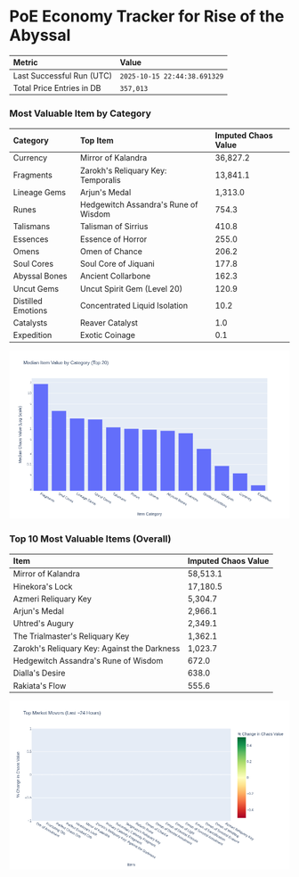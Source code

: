 # PoE Economy Tracker for Rise of the Abyssal

<!-- START_MAINTENANCE -->
| Metric | Value |
|:---|:---|
| Last Successful Run (UTC) | `2025-10-15 22:44:38.691329` |
| Total Price Entries in DB | `357,013` |

<!-- END_MAINTENANCE -->

<!-- START_DATAFRAME_DEBUG -->
<!-- END_DATAFRAME_DEBUG -->

<!-- START_CATEGORY_ANALYSIS -->
### Most Valuable Item by Category
| Category | Top Item | Imputed Chaos Value |
| :--- | :--- | :--- |
| Currency | Mirror of Kalandra | 36,827.2 |
| Fragments | Zarokh's Reliquary Key: Temporalis | 13,841.1 |
| Lineage Gems | Arjun's Medal | 1,313.0 |
| Runes | Hedgewitch Assandra's Rune of Wisdom | 754.3 |
| Talismans | Talisman of Sirrius | 410.8 |
| Essences | Essence of Horror | 255.0 |
| Omens | Omen of Chance | 206.2 |
| Soul Cores | Soul Core of Jiquani | 177.8 |
| Abyssal Bones | Ancient Collarbone | 162.3 |
| Uncut Gems | Uncut Spirit Gem (Level 20) | 120.9 |
| Distilled Emotions | Concentrated Liquid Isolation | 10.2 |
| Catalysts | Reaver Catalyst | 1.0 |
| Expedition | Exotic Coinage | 0.1 |


![Category Analysis Chart](charts/category_analysis.png)
<!-- END_ANALYSIS -->

<!-- START_ANALYSIS -->
### Top 10 Most Valuable Items (Overall)
| Item | Imputed Chaos Value |
| :--- | :--- |
| Mirror of Kalandra | 58,513.1 |
| Hinekora's Lock | 17,180.5 |
| Azmeri Reliquary Key | 5,304.7 |
| Arjun's Medal | 2,966.1 |
| Uhtred's Augury | 2,349.1 |
| The Trialmaster's Reliquary Key | 1,362.1 |
| Zarokh's Reliquary Key: Against the Darkness | 1,023.7 |
| Hedgewitch Assandra's Rune of Wisdom | 672.0 |
| Dialla's Desire | 638.0 |
| Rakiata's Flow | 555.6 |


![Market Movers Chart](charts/market_movers.png)
<!-- END_ANALYSIS -->

